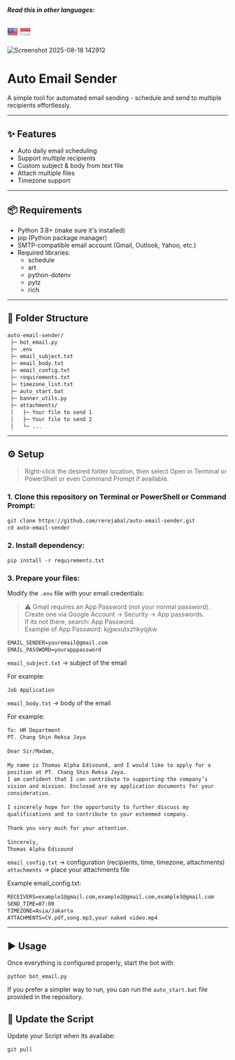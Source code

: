 
#### *Read this in other languages:*  
[![English](https://raw.githubusercontent.com/gosquared/flags/master/flags/flags/shiny/24/United-States.png)](README.md)
[![Bahasa Indonesia](https://raw.githubusercontent.com/gosquared/flags/master/flags/flags/shiny/24/Indonesia.png)](README.id.md)
--------
<img width="1084" height="555" alt="Screenshot 2025-08-18 142912" src="https://github.com/user-attachments/assets/397631c3-e43f-402b-aab7-cbf0b27331b7" />


# Auto Email Sender

A simple tool for automated email sending - schedule and send to multiple recipients effortlessly.

---

## ✨ Features
- Auto daily email scheduling
- Support multiple recipients
- Custom subject & body from text file
- Attach multiple files
- Timezone support
  
---

## 📦 Requirements
- Python 3.8+ (make sure it's installed)
- pip (Python package manager)
- SMTP-compatible email account (Gmail, Outlook, Yahoo, etc.)
- Required libraries:
  - schedule  
  - art  
  - python-dotenv  
  - pytz
  - rich 

---

## 📁 Folder Structure
```
auto-email-sender/
 ├─ bot_email.py
 ├─ .env
 ├─ email_subject.txt
 ├─ email_body.txt
 ├─ email_config.txt
 ├─ requirements.txt
 ├─ timezone_list.txt
 ├─ auto_start.bat
 ├─ banner_utils.py
 ├─ attachments/
 │   ├─ Your file to send 1
 │   ├─ Your file to send 2
 │   └─ ...
```
---
## ⚙️ Setup
> Right-click the desired folder location, then select Open in Terminal or PowerShell or even Command Prompt if available.

### 1. Clone this repository on Terminal or PowerShell or Command Prompt:

```
git clone https://github.com/rerejabal/auto-email-sender.git
cd auto-email-sender
```
### 2. Install dependency:
```
pip install -r requirements.txt
```
### 3. Prepare your files:
Modify the `.env` file with your email credentials:


> ⚠️ Gmail requires an App Password (not your normal password).
Create one via Google Account → Security → App passwords.  
If its not there, search: App Password.  
Example of App Password: kjgwxutxzhkyqjkw
```
EMAIL_SENDER=youremail@gmail.com
EMAIL_PASSWORD=yourapppassword
```
`email_subject.txt` → subject of the email

For example:
```
Job Application
```
`email_body.txt` → body of the email

For example:
```
To: HR Department
PT. Chang Shin Reksa Jaya

Dear Sir/Madam,

My name is Thomas Alpha Edisound, and I would like to apply for a position at PT. Chang Shin Reksa Jaya.
I am confident that I can contribute to supporting the company’s vision and mission. Enclosed are my application documents for your consideration.

I sincerely hope for the opportunity to further discuss my qualifications and to contribute to your esteemed company.

Thank you very much for your attention.

Sincerely,
Thomas Alpha Edisound
```
`email_config.txt` → configuration (recipients, time, timezone, attachments)  
`attachments` → place your attachments file

Example email_config.txt:
```
RECEIVERS=example1@gmail.com,example2@gmail.com,example3@gmail.com
SEND_TIME=07:00
TIMEZONE=Asia/Jakarta
ATTACHMENTS=CV.pdf,song.mp3,your naked video.mp4
```

---
## ▶️ Usage
Once everything is configured properly, start the bot with:
```
python bot_email.py
```
If you prefer a simpler way to run, you can run the `auto_start.bat` file provided in the repository.

## 🔄 Update the Script
Update your Script when its availabe:
```
git pull
```

